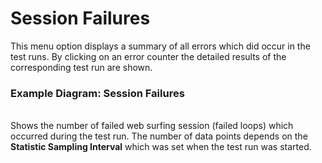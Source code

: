 # Session Failures

This menu option displays a summary of all errors which did occur in the test runs. By clicking on an error counter the detailed results of the corresponding test run are shown.



### **Example Diagram: Session Failures** <a href="#sessionfailures-examplediagram-sessionfailures" id="sessionfailures-examplediagram-sessionfailures"></a>

\
Shows the number of failed web surfing session (failed loops) which occurred during the test run. The number of data points depends on the **Statistic Sampling Interval** which was set when the test run was started.

